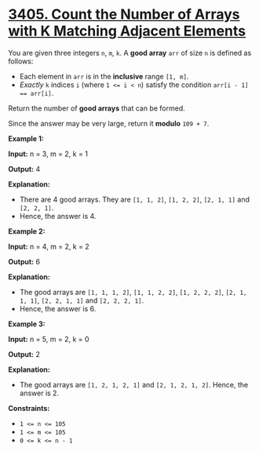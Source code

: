 # [3405. Count the Number of Arrays with K Matching Adjacent Elements](https://leetcode.com/problems/count-the-number-of-arrays-with-k-matching-adjacent-elements/)

You are given three integers  `n`,  `m`,  `k`. A  **good array**  `arr`  of size  `n`  is defined as follows:

-   Each element in  `arr`  is in the  **inclusive**  range  `[1, m]`.
-   _Exactly_  `k`  indices  `i`  (where  `1 <= i < n`) satisfy the condition  `arr[i - 1] == arr[i]`.

Return the number of  **good arrays**  that can be formed.

Since the answer may be very large, return it  **modulo** `109 + 7`.

**Example 1:**

**Input:**  n = 3, m = 2, k = 1

**Output:**  4

**Explanation:**

-   There are 4 good arrays. They are  `[1, 1, 2]`,  `[1, 2, 2]`,  `[2, 1, 1]`  and  `[2, 2, 1]`.
-   Hence, the answer is 4.

**Example 2:**

**Input:**  n = 4, m = 2, k = 2

**Output:**  6

**Explanation:**

-   The good arrays are  `[1, 1, 1, 2]`,  `[1, 1, 2, 2]`,  `[1, 2, 2, 2]`,  `[2, 1, 1, 1]`,  `[2, 2, 1, 1]`  and  `[2, 2, 2, 1]`.
-   Hence, the answer is 6.

**Example 3:**

**Input:**  n = 5, m = 2, k = 0

**Output:**  2

**Explanation:**

-   The good arrays are  `[1, 2, 1, 2, 1]`  and  `[2, 1, 2, 1, 2]`. Hence, the answer is 2.

**Constraints:**

-   `1 <= n <= 105`
-   `1 <= m <= 105`
-   `0 <= k <= n - 1`
